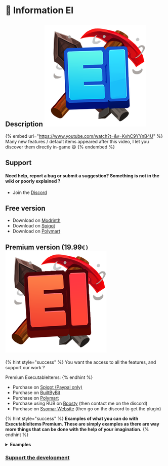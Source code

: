 # 📌 Information EI

## Description <img src="../.gitbook/assets/Executable Items.png" alt="" data-size="line">

{% embed url="https://www.youtube.com/watch?t=&v=KvhC9YYnB4U" %}
Many new features / default items appeared after this video, I let you discover them directly in-game :smile:
{% endembed %}

## Support

#### Need help, report a bug or submit a suggestion? Something is not in the wiki or poorly explained ?

* Join the [Discord](https://discord.com/invite/TRmSwJaYNv)

## Free version

* Download on [Modrinth](https://modrinth.com/plugin/executableitems)
* Download on [Spigot](https://www.spigotmc.org/resources/custom-items-plugin-executable-items.77578/)
* Download on [Polymart](https://polymart.org/resource/executableitems-free.2859)

## Premium version (19.99`€)` <img src="../.gitbook/assets/Executable Items Color3.png" alt="" data-size="line">

{% hint style="success" %}
You want the access to all the features, and support our work ?

Premium ExecutableItems:
{% endhint %}

* Purchase on  [Spigot (Paypal only)](https://www.spigotmc.org/resources/83070)
* Purchase on [BuiltByBit](https://builtbybit.com/resources/custom-items-plugin-executable-items.18673/)
* Purchase on [Polymart](https://polymart.org/resource/executableitems.2858)
* Purchase using RUB on [Boosty](https://discord.com/channels/701066025516531753/1133826476635062294/1279383744133861378) (then contact me on the discord)
* Purchase on [Ssomar Website](https://plugins.ssomar.com/) (then go on the discord to get the plugin)

{% hint style="success" %}
**Examples of what you can do with ExecutableItems Premium. These are simply examples as there are way more things that can be done with the help of your imagination.**
{% endhint %}

<details>

<summary><strong>Examples</strong></summary>

Executable Items Premium:

* Trench Tools that respects protected regions
* Veinminer Pickaxes
* Gun Items with Cooldown
* Sponge for Water and Lava
* Grappling Hooks
* Explosive Bows
* Infinite Blocks
* Infinite Water & Lava
* Morph Tools
* AoE Damage / Effect Sword
* Rainbow Helmet
* Particle Cosmetics
* Automatic Primed TNT
* Item Converter
* Custom Totem of Undying
* Armorsets from 1pc to 4pc bonus
* Bow Modifiers that does cool stuff when it lands on a target
* Recall Item that teleports you back to where you died
* Click combos where you have to press Left+Left+Right for example to activate the activator
* Auto Crafter / Auto Compactor
* Whitelisting / Blacklisting blocks that your custom pickaxe can break
* Crossbows that does not need to be reloaded to shoot
* Items that requires fuel
* Projectile Rain
* Armor that can help you dodge enemy hits
* Items that needs to be charged to activate it's attack skill
* Items that shoots arrows that pushes back players and mobs away from that spot
* Elytra with particles while flying
* Block Placement tool that helps builders place more than one block at a time
* Custom conditions whether particles would appear when you have yet to hit something for a period of time
* Items that allows you to deal plunge damage, dash through enemies and deal damage
* Items that have 5 abilities at once
* Mid-Air Jump, Double Jump, Triple Jump and more
* Portable Beacon that you can change primary buffs and use secondary buffs
* Assign a Sign to display your coordinates in real time
* Pull target mobs towards you
* Items that allows you to teleport forward or backward
* Items that helps you replant the crops you broke
* Items that increases damage depending on how many
  * times you damaged your target
  * times you got damaged
  * enemies in a given radius
* Items that when thrown into the ground, all nearby players loose all of their effects
* Bone Meal that instantly grows crops
* Items that detects player movement
* Items that automatically smelts the block they break and specify which ones are going to be smelt
* Items that damages attackers or give effects to attackers
* Items that damages targets overtime
* Items that when thrown, it will break an area of blocks and you can specify which blocks gets destroyed
* Items that pulls nearby mobs in a spot and pushes them away in a direction
* Items that allows you to leap and deal area damage upon landing
* Items that allows you to dash through targets
* Items that allows you to have 2 attack forms and toggle the 1st and 2nd attack form
* Items that allows you to stop projectile movements while sneaking
* Items that allows you to toss your enemies upwards and damage them midair by dashing forwards or backwards
* Items that allows you to save coordinates into an item and strike lightning in that location
* Items that can transform areas from one block to another
* Items that shoot projectiles that can do area damage explosion and an after effect
* Boots that spawns rainbow particles on your feet
* Custom fishing rods with specific bonus loot
* Wands that spawn bats on nearby targets and right click to harvest specific bats for hp
* Integration of other plugins such as MMOItems and have those custom items plugins run ExecutableItems activators
* Projectiles that pushes away mobs or pulls mobs towards to the location the projectile landed at
* Guns with customized recoils
* Projectiles that can shoot more than one type of bullet and assign specific effects for each bullet type
* Items that allows you to maneuver through solid blocks
* Items that allows you to temporarily transform one area into a specific block and revert back to its original state after some time
* Tools that counts how many blocks you broke
* Swords that counts how many entities you killed (global or specifically)
* Weapons that increases damage for every 5 kills
* Boots that prevent you from taking specific damage like "No-Fall Damage Boots"
* Items with different behaviors based on your biome
* Weapons that summons tridents from above and flies to your direction and explodes when it lands onto something
* Shields that allows you to take no damage while being able to do no damage
* Potions that when thrown, can clear effects of affected targets in an area
* Weapons that deals more damage depending on your distance towards your target

</details>

### [Support the development](https://buy.stripe.com/aEU7sX66l3O82MUdQT)
